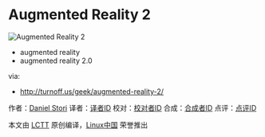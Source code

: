 Augmented Reality 2
===============

![Augmented Reality 2](http://turnoff.us/image/en/augmented-reality-2.png)

- augmented reality
- augmented reality 2.0

via:
 - http://turnoff.us/geek/augmented-reality-2/

作者：[Daniel Stori][a]
译者：[译者ID](https://github.com/译者ID)
校对：[校对者ID](https://github.com/校对者ID)
合成：[合成者ID](https://github.com/合成者ID)
点评：[点评ID](https://github.com/点评者ID)

本文由 [LCTT](https://github.com/LCTT/TranslateProject) 原创编译，[Linux中国](https://linux.cn/) 荣誉推出

[a]:http://turnoff.us/about/
